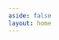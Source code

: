 ```yaml
---
aside: false
layout: home
---
```

<script setup>
  import Article from './../components/blog/Article.vue';
  // import Footer from '../components/footer/footer.vue';
</script>

<Article :articles="{
  items: [{
    info: {
      title:'Table reservation CUI design',
      description: ['Document high-level design by contextual snippets'],
      image: './../images/blog/banner/tutorial_reservation_cui.png',
      author: 'Sunny May',
      date: '4/19/2023'
    },
    path:'./reservation-cui-design.html'
},{
    info: {
      title:'How to reuse reservation module to build chatbot',
      description: ['Reuse table reservation module to build a chatbot'],
      image: './../images/blog/banner/tutorial_reservation_chatbot.png',
      author: 'Sunny May',
      date: '4/2/2023'
    },
    path:'./reuse-reservation-module.html'
},{
    info: {
      title:'From Schema to Snippets: A Blueprint for Chatbot',
      description: ['The 3 Essential Steps Every Business Should Follow After ChatGPT'],
      image: './../images/blog/banner/from-schema-to-snippets.png',
      author: 'Bird Zeng',
      date: '2/25/2023'
    },
    path:'./from-schema-to-snippets.html'
},{
    info: {
      title:'Chatbot Development with OpenCUI',
      description: ['Reduce complexity of building functional chatbot'],
      image: './../images/blog/banner/chatbot_development_with_opencui.png',
      author: 'Sean Wu',
      date: '1/3/2023'
    },
    path:'./chatbot-development-with-opencui.html'
}]
}" />
